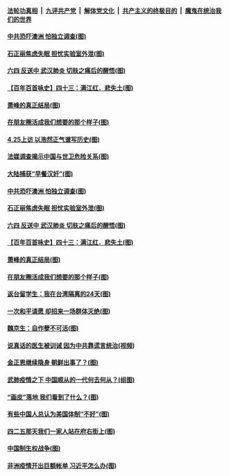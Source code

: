 

####  [法轮功真相](../../../../basic/blob/master/README.md?t=04281501) &nbsp;|&nbsp; [九评共产党](../../../../9ping.md/blob/master/README.md?t=04281501) &nbsp;|&nbsp; [解体党文化](../../../../jtdwh.md/blob/master/README.md?t=04281501)  &nbsp;|&nbsp; [共产主义的终极目的](../../../../gczydzjmd.md/blob/master/README.md?t=04281501) &nbsp;|&nbsp; [魔鬼在统治我们的世界](../../../../mgztzwmdsj.md/blob/master/README.md?t=04281501) 

#### [中共恐吓澳洲 怕独立调查(图)](../pages/p4/931386.md?t=04281501) 

#### [石正丽焦虑失眠 担忧实验室外泄(图)](../pages/p4/931384.md?t=04281501) 

#### [六四 反送中 武汉肺炎 切肤之痛后的醒悟(图)](../pages/p4/931236.md?t=04281501) 

#### [【百年百首咏史】四十三：满江红．悲失土(图)](../pages/p4/931368.md?t=04281501) 

#### [萧峰的真正结局(图)](../pages/p4/931251.md?t=04281501) 

#### [在朋友圈活成我们想要的那个样子(图)](../pages/p4/931250.md?t=04281501) 

#### [4.25上访 以浩然正气谱写历史(图)](../pages/p4/931408.md?t=04281501) 

#### [法媒调查揭示中国与世卫危险关系(图)](../pages/p4/931401.md?t=04281501) 

#### [大陆捕获“早餐汉奸”(图)](../pages/p4/931396.md?t=04281501) 

#### [中共恐吓澳洲 怕独立调查(图)](../pages/p4/931386.md?t=04281501) 

#### [石正丽焦虑失眠 担忧实验室外泄(图)](../pages/p4/931384.md?t=04281501) 

#### [六四 反送中 武汉肺炎 切肤之痛后的醒悟(图)](../pages/p4/931236.md?t=04281501) 

#### [【百年百首咏史】四十三：满江红．悲失土(图)](../pages/p4/931368.md?t=04281501) 

#### [萧峰的真正结局(图)](../pages/p4/931251.md?t=04281501) 

#### [在朋友圈活成我们想要的那个样子(图)](../pages/p4/931250.md?t=04281501) 

#### [返台留学生：我在台湾隔离的24天(图)](../pages/p4/931243.md?t=04281501) 

#### [一次和平请愿 却招来一场群体灭绝(图)](../pages/p4/931017.md?t=04281501) 

#### [魏京生：自作孽不可活(图)](../pages/p4/931241.md?t=04281501) 

#### [说真话的医生被训诫 因为中共靠谎言统治(视频)](../pages/p4/931235.md?t=04281501) 

#### [金正恩继续隐身 朝鲜出事了？(图)](../pages/p4/931244.md?t=04281501) 

#### [武肺疫情之下 中国顺从的一代何去何从？(组图)](../pages/p4/931140.md?t=04281501) 

#### [“画皮”落地 我们看到了什么？(图)](../pages/p4/931122.md?t=04281501) 

#### [有些中国人总认为美国体制“不好”(图)](../pages/p4/931124.md?t=04281501) 

#### [四二五那天我们一家人站在府右街上(图)](../pages/p4/931016.md?t=04281501) 

#### [中国制生权战争(图)](../pages/p4/931117.md?t=04281501) 

#### [非洲疫情开出巨额帐单 习近平怎么办(图)](../pages/p4/931086.md?t=04281501) 

